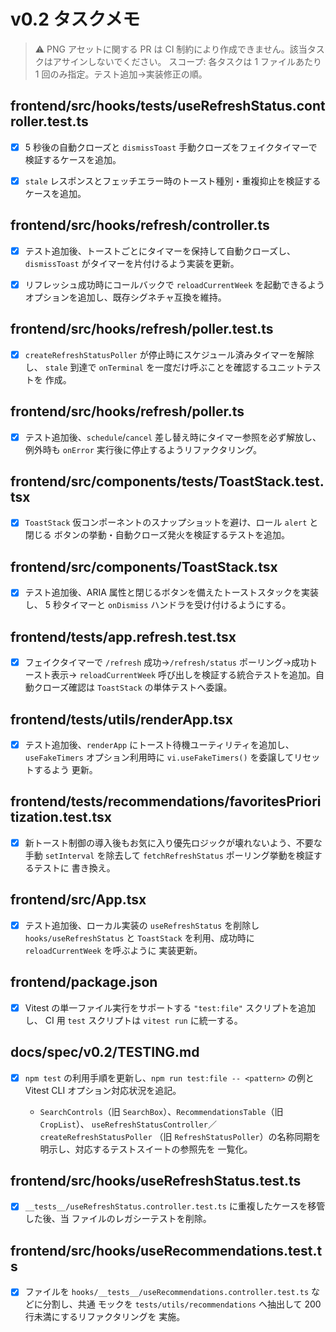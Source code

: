 # v0.2 タスクメモ

> ⚠️ PNG アセットに関する PR は CI 制約により作成できません。該当タスクはアサインしないでください。
> スコープ: 各タスクは 1 ファイルあたり 1 回のみ指定。テスト追加→実装修正の順。

## frontend/src/hooks/__tests__/useRefreshStatus.controller.test.ts

- [x] 5 秒後の自動クローズと `dismissToast` 手動クローズをフェイクタイマーで
  検証するケースを追加。

- [x] `stale` レスポンスとフェッチエラー時のトースト種別・重複抑止を検証する
  ケースを追加。

## frontend/src/hooks/refresh/controller.ts

- [x] テスト追加後、トーストごとにタイマーを保持して自動クローズし、
  `dismissToast` がタイマーを片付けるよう実装を更新。

- [x] リフレッシュ成功時にコールバックで `reloadCurrentWeek` を起動できるよう
  オプションを追加し、既存シグネチャ互換を維持。

## frontend/src/hooks/refresh/poller.test.ts

- [x] `createRefreshStatusPoller` が停止時にスケジュール済みタイマーを解除し、
  `stale` 到達で `onTerminal` を一度だけ呼ぶことを確認するユニットテストを
  作成。

## frontend/src/hooks/refresh/poller.ts

- [x] テスト追加後、`schedule`/`cancel` 差し替え時にタイマー参照を必ず解放し、
  例外時も `onError` 実行後に停止するようリファクタリング。

## frontend/src/components/__tests__/ToastStack.test.tsx

- [x] `ToastStack` 仮コンポーネントのスナップショットを避け、ロール `alert` と閉じる
  ボタンの挙動・自動クローズ発火を検証するテストを追加。

## frontend/src/components/ToastStack.tsx

- [x] テスト追加後、ARIA 属性と閉じるボタンを備えたトーストスタックを実装し、
  5 秒タイマーと `onDismiss` ハンドラを受け付けるようにする。

## frontend/tests/app.refresh.test.tsx

- [x] フェイクタイマーで `/refresh` 成功→`/refresh/status` ポーリング→成功トースト表示→
  `reloadCurrentWeek` 呼び出しを検証する統合テストを追加。自動クローズ確認は
  `ToastStack` の単体テストへ委譲。

## frontend/tests/utils/renderApp.tsx

- [x] テスト追加後、`renderApp` にトースト待機ユーティリティを追加し、
  `useFakeTimers` オプション利用時に `vi.useFakeTimers()` を委譲してリセットするよう
  更新。

## frontend/tests/recommendations/favoritesPrioritization.test.tsx

- [x] 新トースト制御の導入後もお気に入り優先ロジックが壊れないよう、不要な
  手動 `setInterval` を除去して `fetchRefreshStatus` ポーリング挙動を検証するテストに
  書き換え。

## frontend/src/App.tsx

- [x] テスト追加後、ローカル実装の `useRefreshStatus` を削除し
  `hooks/useRefreshStatus` と `ToastStack` を利用、成功時に `reloadCurrentWeek` を呼ぶように
  実装更新。

## frontend/package.json

- [x] Vitest の単一ファイル実行をサポートする `"test:file"` スクリプトを追加し、
  CI 用 `test` スクリプトは `vitest run` に統一する。

## docs/spec/v0.2/TESTING.md

- [x] `npm test` の利用手順を更新し、`npm run test:file -- <pattern>` の例と Vitest CLI
  オプション対応状況を追記。

  - `SearchControls`（旧 `SearchBox`）、`RecommendationsTable`（旧 `CropList`）、
    `useRefreshStatusController`／`createRefreshStatusPoller`
    （旧 `RefreshStatusPoller`）の名称同期を明示し、対応するテストスイートの参照先を
    一覧化。

## frontend/src/hooks/useRefreshStatus.test.ts

- [x] `__tests__/useRefreshStatus.controller.test.ts` に重複したケースを移管した後、当
  ファイルのレガシーテストを削除。

## frontend/src/hooks/useRecommendations.test.ts

- [x] ファイルを `hooks/__tests__/useRecommendations.controller.test.ts` などに分割し、共通
  モックを `tests/utils/recommendations` へ抽出して 200 行未満にするリファクタリングを
  実施。
